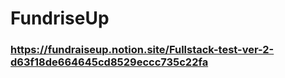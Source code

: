 # FundriseUp

### https://fundraiseup.notion.site/Fullstack-test-ver-2-d63f18de664645cd8529eccc735c22fa
